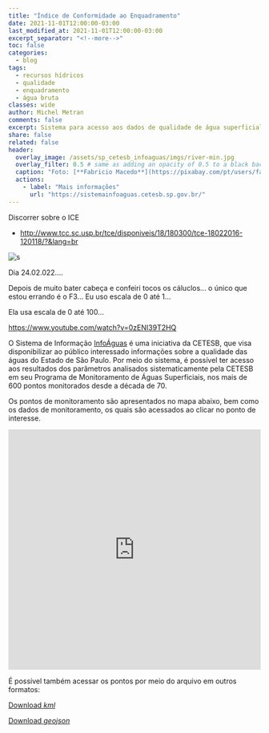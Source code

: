 ```yaml
---
title: "Índice de Conformidade ao Enquadramento"
date: 2021-11-01T12:00:00-03:00
last_modified_at: 2021-11-01T12:00:00-03:00
excerpt_separator: "<!--more-->"
toc: false
categories:
  - blog
tags:
  - recursos hídricos
  - qualidade
  - enquadramento
  - água bruta
classes: wide
author: Michel Metran
comments: false
excerpt: Sistema para acesso aos dados de qualidade de água superficial (dos rios)
share: false
related: false
header:
  overlay_image: /assets/sp_cetesb_infoaguas/imgs/river-min.jpg
  overlay_filter: 0.5 # same as adding an opacity of 0.5 to a black background
  caption: "Foto: [**Fabricio Macedo**](https://pixabay.com/pt/users/fabriciomacedophotos-328534/?utm_source=link-attribution&amp;utm_medium=referral&amp;utm_campaign=image&amp;utm_content=1729544)"
  actions:
    - label: "Mais informações"
      url: "https://sistemainfoaguas.cetesb.sp.gov.br/"
---
```




Discorrer sobre o ICE

- http://www.tcc.sc.usp.br/tce/disponiveis/18/180300/tce-18022016-120118/?&lang=br

![s](https://i.imgur.com/kCRME4g.png)

Dia 24.02.022....

Depois de muito bater cabeça e confeiri tocos os cáluclos... o único que estou errando é o F3...
Eu uso escala de 0 até 1...

Ela usa escala de 0 até 100...


https://www.youtube.com/watch?v=0zENI39T2HQ







O Sistema de Informação [InfoÁguas](https://sistemainfoaguas.cetesb.sp.gov.br/) é uma iniciativa da CETESB<!--more-->, que visa disponibilizar ao público interessado informações sobre a qualidade das águas do Estado de São Paulo. Por meio do sistema, é possível ter acesso aos resultados dos parâmetros analisados sistematicamente pela CETESB em seu Programa de Monitoramento de Águas Superficiais, nos mais de 600 pontos monitorados desde a década de 70.

Os pontos de monitoramento são apresentados no mapa abaixo, bem como os dados de monitoramento, os quais são acessados ao clicar no ponto de interesse.

<iframe src="https://open-geodata.github.io/assets/sp_cetesb_infoaguas/maps/map_cluster.html" width="100%" height="480"  frameborder="0" allowfullscreen webkitallowfullscreen mozallowfullscreen oallowfullscreen msallowfullscreen></iframe>

<br>

É possível também acessar os pontos por meio do arquivo em outros formatos:

<a href="https://open-geodata.github.io/assets/sp_cetesb_infoaguas/geo/ptos_monitoramento.kml" class="btn btn--primary">Download *kml*</a>

<a href="https://open-geodata.github.io/assets/sp_cetesb_infoaguas/geo/ptos_monitoramento.geojson" class="btn btn--primary">Download *geojson*</a>
